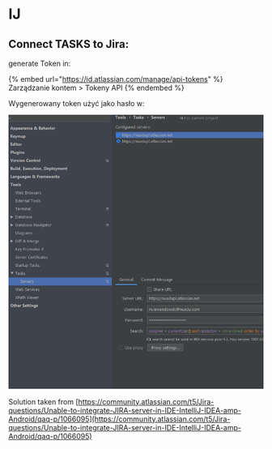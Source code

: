 # IJ

## Connect TASKS to Jira:

generate Token in:

{% embed url="https://id.atlassian.com/manage/api-tokens" %}
Zarządzanie kontem > Tokeny API
{% endembed %}

Wygenerowany token użyć jako hasło w:

![](<../../.gitbook/assets/image-7 (1).png>)

Solution taken from [https://community.atlassian.com/t5/Jira-questions/Unable-to-integrate-JIRA-server-in-IDE-IntelliJ-IDEA-amp-Android/qaq-p/1066095](https://community.atlassian.com/t5/Jira-questions/Unable-to-integrate-JIRA-server-in-IDE-IntelliJ-IDEA-amp-Android/qaq-p/1066095)
